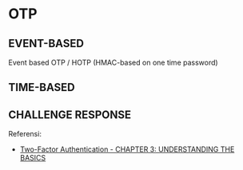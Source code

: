 # OTP

## EVENT-BASED

Event based OTP / HOTP (HMAC-based on one time password)

## TIME-BASED

## CHALLENGE RESPONSE

Referensi:

- [Two-Factor Authentication - CHAPTER 3: UNDERSTANDING THE BASICS](https://learning.oreilly.com/library/view/two-factor-authentication/9781849287333/xhtml/chapter03.html)